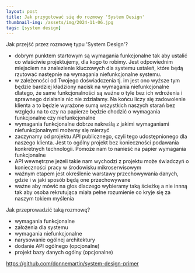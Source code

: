 ```yaml
---
layout: post
title: Jak przygotować się do rozmowy 'System Design'
thumbnail-img: /assets/img/2024-11-06.jpg
tags: [system design]
---
```


Jak przejść przez rozmowę typu 'System Design'?
- dobrym punktem startowym są wymagania funkcjonalne tak aby ustalić co właściwie projektujemy, dla kogo to robimy. Jest odpowiednim miejsciem na znalezienie kluczowych dla systemu ustaleń, które będą rzutować następnie na wymagania niefunkcjonalne systemu.
- w zależeności od Twojego doświadczenia tj. im jest ono wyższe tym będzie bardziej kładziony nacisk na wymagania niefunkcjonalne dlatego, że same funkcjonalności są ważne o tyle bez ich wdrożenia i sprawnego działania nic nie zdziałamy. Na końcu liczy się zadowolenie klienta a to będzie wyrażone sumą wszystkich naszych starań bez względu na to czy na papierze będzie chodzić o wymagania funkcjonalne czy niefunkcjonalne
- wymagania funkcjonalne dobrze nakreślą z jakimi wymaganiami niefunkcjonalnymi możemy się mierzyć
- zaczynamy od projektu API publicznego, czyli tego udostępnionego dla naszego klienta. Jest to ogólny projekt bez konieczności podawania konkretnych technologii. Pomoże nam to nanieść na papier wymagania funkcjonalne
- API wewnętrzne jeżeli takie nam wychodzi z projektu może świadczyń o konieczności pracy w środowisku mikroserwisowym
- ważnym etapem jest określenie warstawy przechowywania danych, gdzie i w jaki sposób będą one przechowywane
- ważne aby mówić na głos dlaczego wybieramy taką ścieżkę a nie innną tak aby osoba rekrutująca miała pełne rozumienie co kryje się za naszym tokiem myślenia

Jak przeprowadzić taką rozmowę?
- wymagania funkcjonalne
- założenia dla systemu
- wymagania niefunkcjonalne
- narysowanie ogólnej architektury
- dodanie API ogólnego (opcjonalne)
- projekt bazy danych ogólny (opcjonalne)

https://github.com/donnemartin/system-design-primer